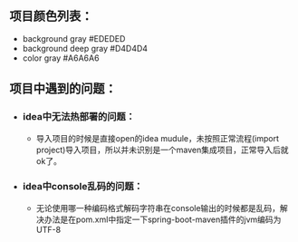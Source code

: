 ## 项目颜色列表：
  * background    gray    #EDEDED
  * background    deep gray    #D4D4D4
  * color         gray    #A6A6A6
## 项目中遇到的问题：
  * ### idea中无法热部署的问题：
    * 导入项目的时候是直接open的idea mudule，未按照正常流程(import project)导入项目，所以并未识别是一个maven集成项目，正常导入后就ok了。
  * ### idea中console乱码的问题：
    * 无论使用哪一种编码格式解码字符串在console输出的时候都是乱码，解决办法是在pom.xml中指定一下spring-boot-maven插件的jvm编码为UTF-8
